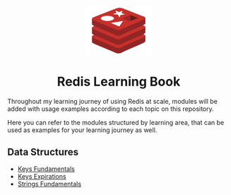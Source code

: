 <p align="center">
  <img alt="Redis Logo" width="150" src="./.github/images/redis-logo.jpg">
  <h1 align="center">Redis Learning Book</h1>
</p>

Throughout my learning journey of using Redis at scale, modules will be added with usage examples according to each topic on this repository.

Here you can refer to the modules structured by learning area, that can be used as examples for your learning journey as well.

## Data Structures
- [Keys Fundamentals](./learning-notes/data-structures/keys-fundamentals.md)
- [Keys Expirations](./learning-notes/data-structures/keys-expirations.md)
- [Strings Fundamentals](./learning-notes/data-structures/strings-fundamentals.md)

